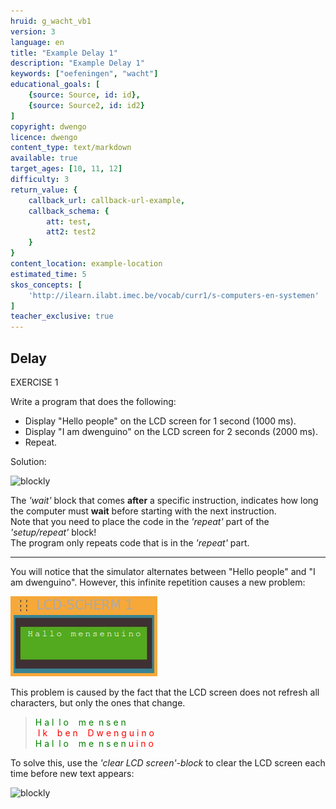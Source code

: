```yaml
---
hruid: g_wacht_vb1
version: 3
language: en
title: "Example Delay 1"
description: "Example Delay 1"
keywords: ["oefeningen", "wacht"]
educational_goals: [
    {source: Source, id: id}, 
    {source: Source2, id: id2}
]
copyright: dwengo
licence: dwengo
content_type: text/markdown
available: true
target_ages: [10, 11, 12]
difficulty: 3
return_value: {
    callback_url: callback-url-example,
    callback_schema: {
        att: test,
        att2: test2
    }
}
content_location: example-location
estimated_time: 5
skos_concepts: [
    'http://ilearn.ilabt.imec.be/vocab/curr1/s-computers-en-systemen'
]
teacher_exclusive: true
---
```

## Delay

EXERCISE 1

Write a program that does the following:

* Display "Hello people" on the LCD screen for 1 second (1000 ms).
* Display "I am dwenguino" on the LCD screen for 2 seconds (2000 ms).
* Repeat.

Solution:

![blockly](@learning-object/wacht_m1a/en/3)

<div class="alert alert-box alert-success">
The <em>'wait'</em> block that comes <strong>after</strong> a specific instruction, indicates how long the computer must <strong>wait</strong> before starting with the next instruction.
</div>

<div class="alert alert-box alert-danger">
Note that you need to place the code in the <em>'repeat'</em> part of the <em>'setup/repeat'</em> block!<br>
The program only repeats code that is in the <em>'repeat'</em> part.
</div>

***

You will notice that the simulator alternates between "Hello people" and "I am dwenguino". However, this infinite repetition causes a new problem:

![alt](embed/lcdvoorbeeld.png "Example text")

This problem is caused by the fact that the LCD screen does not refresh all characters, but only the ones that change.

> <span style="color:green">H&nbsp;a&nbsp;l&nbsp;&nbsp;l&nbsp;o&nbsp;&nbsp;&nbsp;&nbsp;m&nbsp;e&nbsp;&nbsp;n&nbsp;s&nbsp;e&nbsp;n</span><br>
<span style="color:red">&nbsp;I&nbsp;k&nbsp;&nbsp;&nbsp;&nbsp;b&nbsp;e&nbsp;n&nbsp;&nbsp;&nbsp;&nbsp;D&nbsp;w&nbsp;e&nbsp;n&nbsp;g&nbsp;u&nbsp;i&nbsp;n&nbsp;o</span><br>
<span style="color:green">H&nbsp;a&nbsp;l&nbsp;&nbsp;l&nbsp;o&nbsp;&nbsp;&nbsp;&nbsp;m&nbsp;e&nbsp;&nbsp;n&nbsp;s&nbsp;e&nbsp;n</span><span style="color:red">&nbsp;u&nbsp;i&nbsp;n&nbsp;o</span>

To solve this, use the *'clear LCD screen'-block* to clear the LCD screen each time before new text appears:

![blockly](@learning-object/wacht_m1b/en/3)